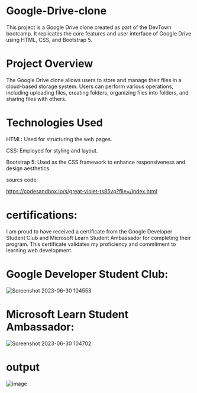 # Google-Drive-clone

This project is a Google Drive clone created as part of the DevTown bootcamp. It replicates the core features and user interface of Google Drive using HTML, CSS, and Bootstrap 5.

# Project Overview

The Google Drive clone allows users to store and manage their files in a cloud-based storage system. Users can perform various operations, including uploading files, creating folders, organizing files into folders, and sharing files with others.

# Technologies Used

HTML: Used for structuring the web pages.

CSS: Employed for styling and layout.

Bootstrap 5: Used as the CSS framework to enhance responsiveness and design aesthetics.

sourcs code:

https://codesandbox.io/s/great-violet-ts85vp?file=/index.html


# certifications:

I am proud to have received a certificate from the Google Developer Student Club and Microsoft Learn Student Ambassador for completing their program. This certificate validates my proficiency and commitment to learning web development.

# Google Developer Student Club:

![Screenshot 2023-06-30 104553](https://github.com/Apurva-Dumbare/Google-Drive-clone/assets/138021715/e66f0948-56c4-4d37-a590-c1e3feed38bd)



# Microsoft Learn Student Ambassador:

![Screenshot 2023-06-30 104702](https://github.com/Apurva-Dumbare/Google-Drive-clone/assets/138021715/ae0dce81-6fb8-40fc-a1f8-2e5332808d65)


# output

![image](https://github.com/Apurva-Dumbare/Google-Drive-clone/assets/138021715/bbd3796b-41da-460e-b0f8-64c8af2b0fd0)
